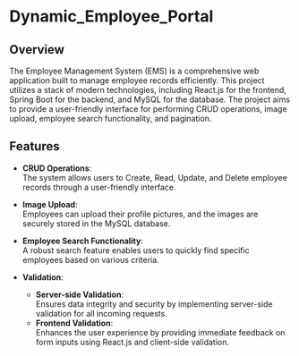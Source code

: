 # Dynamic_Employee_Portal

## Overview
The Employee Management System (EMS) is a comprehensive web application built to manage employee records efficiently. This project utilizes a stack of modern technologies, including React.js for the frontend, Spring Boot for the backend, and MySQL for the database. The project aims to provide a user-friendly interface for performing CRUD operations, image upload, employee search functionality, and pagination.

## Features

- **CRUD Operations**:  
   The system allows users to Create, Read, Update, and Delete employee records through a user-friendly interface.

- **Image Upload**:  
   Employees can upload their profile pictures, and the images are securely stored in the MySQL database.

- **Employee Search Functionality**:  
   A robust search feature enables users to quickly find specific employees based on various criteria.

- **Validation**:
   - **Server-side Validation**:  
     Ensures data integrity and security by implementing server-side validation for all incoming requests.
   - **Frontend Validation**:  
     Enhances the user experience by providing immediate feedback on form inputs using React.js and client-side validation.


